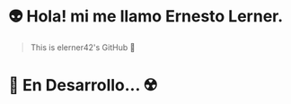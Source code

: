 # 👽 Hola! mi me llamo Ernesto Lerner.

> This is elerner42's GitHub :rocket:

# :space_invader: En Desarrollo... :radioactive:
